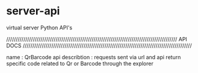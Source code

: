 # server-api
virtual server Python API's

//////////////////////////////////////////////////////////////////////////////////////////
API DOCS
/////////////////////////////////////////////////////////////////////////////////////////

name  :            QrBarcode api
describtion :      requests sent via url and api return specific code related to Qr or Barcode through the explorer

